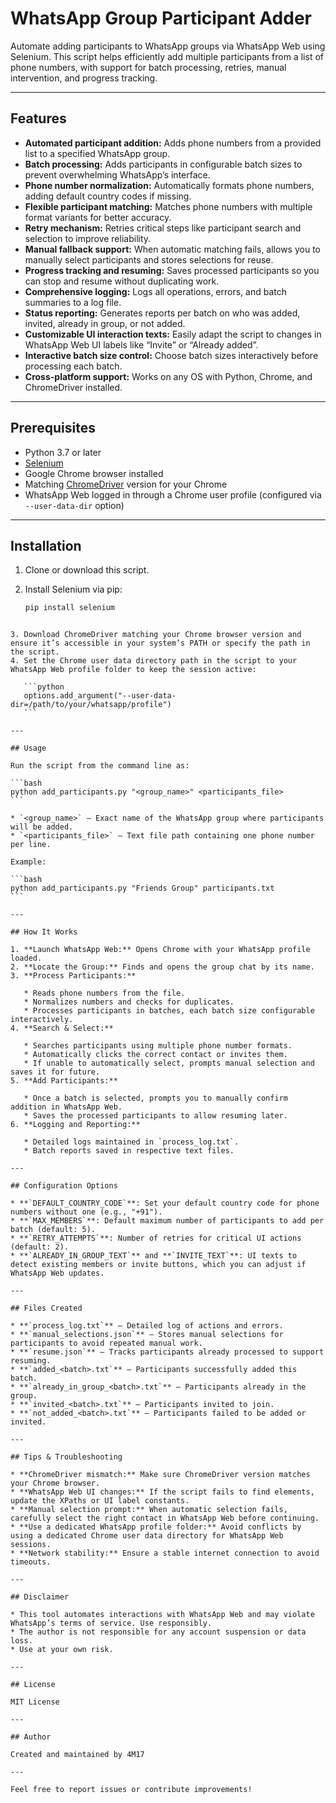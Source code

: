 # WhatsApp Group Participant Adder

Automate adding participants to WhatsApp groups via WhatsApp Web using Selenium. This script helps efficiently add multiple participants from a list of phone numbers, with support for batch processing, retries, manual intervention, and progress tracking.

---

## Features

- **Automated participant addition:** Adds phone numbers from a provided list to a specified WhatsApp group.
- **Batch processing:** Adds participants in configurable batch sizes to prevent overwhelming WhatsApp’s interface.
- **Phone number normalization:** Automatically formats phone numbers, adding default country codes if missing.
- **Flexible participant matching:** Matches phone numbers with multiple format variants for better accuracy.
- **Retry mechanism:** Retries critical steps like participant search and selection to improve reliability.
- **Manual fallback support:** When automatic matching fails, allows you to manually select participants and stores selections for reuse.
- **Progress tracking and resuming:** Saves processed participants so you can stop and resume without duplicating work.
- **Comprehensive logging:** Logs all operations, errors, and batch summaries to a log file.
- **Status reporting:** Generates reports per batch on who was added, invited, already in group, or not added.
- **Customizable UI interaction texts:** Easily adapt the script to changes in WhatsApp Web UI labels like “Invite” or “Already added”.
- **Interactive batch size control:** Choose batch sizes interactively before processing each batch.
- **Cross-platform support:** Works on any OS with Python, Chrome, and ChromeDriver installed.

---

## Prerequisites

- Python 3.7 or later
- [Selenium](https://pypi.org/project/selenium/)
- Google Chrome browser installed
- Matching [ChromeDriver](https://sites.google.com/chromium.org/driver/) version for your Chrome
- WhatsApp Web logged in through a Chrome user profile (configured via `--user-data-dir` option)

---

## Installation

1. Clone or download this script.
2. Install Selenium via pip:

   ```bash
   pip install selenium
````

3. Download ChromeDriver matching your Chrome browser version and ensure it’s accessible in your system’s PATH or specify the path in the script.
4. Set the Chrome user data directory path in the script to your WhatsApp Web profile folder to keep the session active:

   ```python
   options.add_argument("--user-data-dir=/path/to/your/whatsapp/profile")
   ```

---

## Usage

Run the script from the command line as:

```bash
python add_participants.py "<group_name>" <participants_file>
```

* `<group_name>` — Exact name of the WhatsApp group where participants will be added.
* `<participants_file>` — Text file path containing one phone number per line.

Example:

```bash
python add_participants.py "Friends Group" participants.txt
```

---

## How It Works

1. **Launch WhatsApp Web:** Opens Chrome with your WhatsApp profile loaded.
2. **Locate the Group:** Finds and opens the group chat by its name.
3. **Process Participants:**

   * Reads phone numbers from the file.
   * Normalizes numbers and checks for duplicates.
   * Processes participants in batches, each batch size configurable interactively.
4. **Search & Select:**

   * Searches participants using multiple phone number formats.
   * Automatically clicks the correct contact or invites them.
   * If unable to automatically select, prompts manual selection and saves it for future.
5. **Add Participants:**

   * Once a batch is selected, prompts you to manually confirm addition in WhatsApp Web.
   * Saves the processed participants to allow resuming later.
6. **Logging and Reporting:**

   * Detailed logs maintained in `process_log.txt`.
   * Batch reports saved in respective text files.

---

## Configuration Options

* **`DEFAULT_COUNTRY_CODE`**: Set your default country code for phone numbers without one (e.g., "+91").
* **`MAX_MEMBERS`**: Default maximum number of participants to add per batch (default: 5).
* **`RETRY_ATTEMPTS`**: Number of retries for critical UI actions (default: 2).
* **`ALREADY_IN_GROUP_TEXT`** and **`INVITE_TEXT`**: UI texts to detect existing members or invite buttons, which you can adjust if WhatsApp Web updates.

---

## Files Created

* **`process_log.txt`** — Detailed log of actions and errors.
* **`manual_selections.json`** — Stores manual selections for participants to avoid repeated manual work.
* **`resume.json`** — Tracks participants already processed to support resuming.
* **`added_<batch>.txt`** — Participants successfully added this batch.
* **`already_in_group_<batch>.txt`** — Participants already in the group.
* **`invited_<batch>.txt`** — Participants invited to join.
* **`not_added_<batch>.txt`** — Participants failed to be added or invited.

---

## Tips & Troubleshooting

* **ChromeDriver mismatch:** Make sure ChromeDriver version matches your Chrome browser.
* **WhatsApp Web UI changes:** If the script fails to find elements, update the XPaths or UI label constants.
* **Manual selection prompt:** When automatic selection fails, carefully select the right contact in WhatsApp Web before continuing.
* **Use a dedicated WhatsApp profile folder:** Avoid conflicts by using a dedicated Chrome user data directory for WhatsApp Web sessions.
* **Network stability:** Ensure a stable internet connection to avoid timeouts.

---

## Disclaimer

* This tool automates interactions with WhatsApp Web and may violate WhatsApp’s terms of service. Use responsibly.
* The author is not responsible for any account suspension or data loss.
* Use at your own risk.

---

## License

MIT License

---

## Author

Created and maintained by 4M17

---

Feel free to report issues or contribute improvements!
